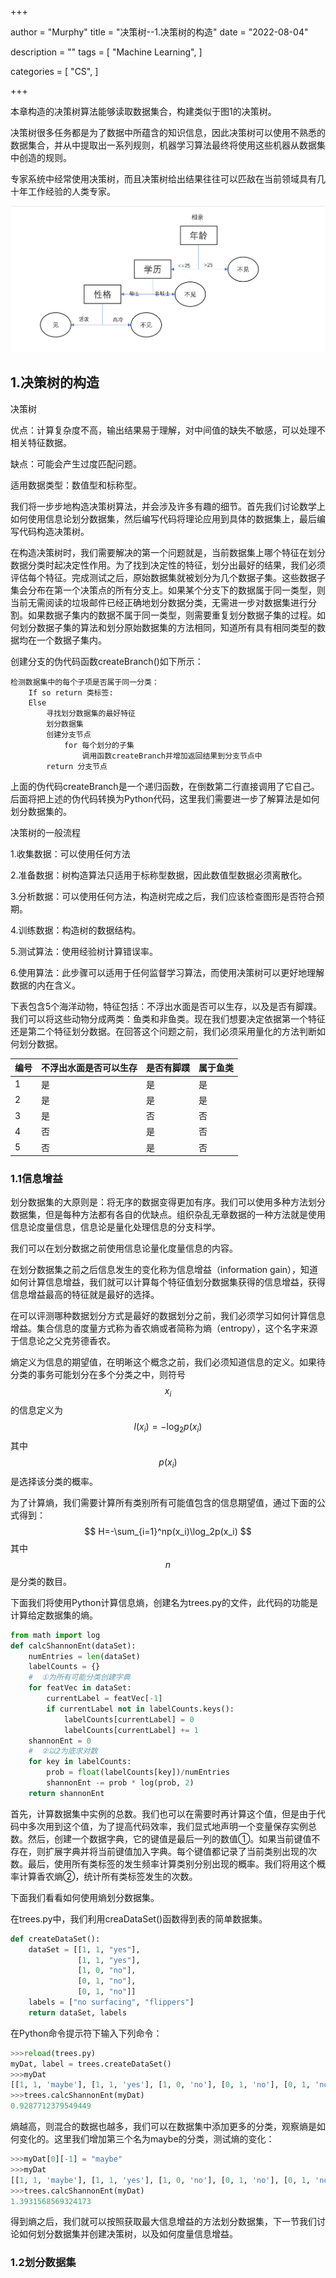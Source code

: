 

+++

author = "Murphy"
title = "决策树--1.决策树的构造"
date = "2022-08-04"

description = ""
tags = [
    "Machine Learning",
]

categories = [
    "CS",
   ]

+++

本章构造的决策树算法能够读取数据集合，构建类似于图1的决策树。

决策树很多任务都是为了数据中所蕴含的知识信息，因此决策树可以使用不熟悉的数据集合，并从中提取出一系列规则，机器学习算法最终将使用这些机器从数据集中创造的规则。

专家系统中经常使用决策树，而且决策树给出结果往往可以匹敌在当前领域具有几十年工作经验的人类专家。

<!--more-->

![DecisionTree](https://raw.githubusercontent.com/MurphyHanxu/blogs-images/master/images/DecisionTree1.png)

## 1.决策树的构造

决策树

优点：计算复杂度不高，输出结果易于理解，对中间值的缺失不敏感，可以处理不相关特征数据。

缺点：可能会产生过度匹配问题。

适用数据类型：数值型和标称型。



我们将一步步地构造决策树算法，并会涉及许多有趣的细节。首先我们讨论数学上如何使用信息论划分数据集，然后编写代码将理论应用到具体的数据集上，最后编写代码构造决策树。

在构造决策树时，我们需要解决的第一个问题就是，当前数据集上哪个特征在划分数据分类时起决定性作用。为了找到决定性的特征，划分出最好的结果，我们必须评估每个特征。完成测试之后，原始数据集就被划分为几个数据子集。这些数据子集会分布在第一个决策点的所有分支上。如果某个分支下的数据属于同一类型，则当前无需阅读的垃圾邮件已经正确地划分数据分类，无需进一步对数据集进行分割。如果数据子集内的数据不属于同一类型，则需要重复划分数据子集的过程。如何划分数据子集的算法和划分原始数据集的方法相同，知道所有具有相同类型的数据均在一个数据子集内。



创建分支的伪代码函数createBranch()如下所示：

```
检测数据集中的每个子项是否属于同一分类：
	If so return 类标签:
	Else
		寻找划分数据集的最好特征
		划分数据集
		创建分支节点
			for 每个划分的子集
				调用函数createBranch并增加返回结果到分支节点中
		return 分支节点
```

上面的伪代码createBranch是一个递归函数，在倒数第二行直接调用了它自己。后面将把上述的伪代码转换为Python代码，这里我们需要进一步了解算法是如何划分数据集的。



决策树的一般流程

1.收集数据：可以使用任何方法

2.准备数据：树构造算法只适用于标称型数据，因此数值型数据必须离散化。

3.分析数据：可以使用任何方法，构造树完成之后，我们应该检查图形是否符合预期。

4.训练数据：构造树的数据结构。

5.测试算法：使用经验树计算错误率。

6.使用算法：此步骤可以适用于任何监督学习算法，而使用决策树可以更好地理解数据的内在含义。



下表包含5个海洋动物，特征包括：不浮出水面是否可以生存，以及是否有脚蹼。我们可以将这些动物分成两类：鱼类和非鱼类。现在我们想要决定依据第一个特征还是第二个特征划分数据。在回答这个问题之前，我们必须采用量化的方法判断如何划分数据。

| 编号 | 不浮出水面是否可以生存 | 是否有脚蹼 | 属于鱼类 |
| ---- | ---------------------- | ---------- | -------- |
| 1    | 是                     | 是         | 是       |
| 2    | 是                     | 是         | 是       |
| 3    | 是                     | 否         | 否       |
| 4    | 否                     | 是         | 否       |
| 5    | 否                     | 是         | 否       |



### 1.1信息增益

划分数据集的大原则是：将无序的数据变得更加有序。我们可以使用多种方法划分数据集，但是每种方法都有各自的优缺点。组织杂乱无章数据的一种方法就是使用信息论度量信息，信息论是量化处理信息的分支科学。

我们可以在划分数据之前使用信息论量化度量信息的内容。

在划分数据集之前之后信息发生的变化称为信息增益（information gain），知道如何计算信息增益，我们就可以计算每个特征值划分数据集获得的信息增益，获得信息增益最高的特征就是最好的选择。

在可以评测哪种数据划分方式是最好的数据划分之前，我们必须学习如何计算信息增益。集合信息的度量方式称为香农熵或者简称为熵（entropy），这个名字来源于信息论之父克劳德香农。

熵定义为信息的期望值，在明晰这个概念之前，我们必须知道信息的定义。如果待分类的事务可能划分在多个分类之中，则符号$$x_i$$的信息定义为
$$
l(x_i)=-\log_2 p(x_i)
$$
其中$$p(x_i)$$是选择该分类的概率。

为了计算熵，我们需要计算所有类别所有可能值包含的信息期望值，通过下面的公式得到：
$$
H=-\sum_{i=1}^np(x_i)\log_2p(x_i)
$$
其中$$n$$是分类的数目。

下面我们将使用Python计算信息熵，创建名为trees.py的文件，此代码的功能是计算给定数据集的熵。

```python
from math import log
def calcShannonEnt(dataSet):
    numEntries = len(dataSet)
    labelCounts = {}
    #  ①为所有可能分类创建字典
    for featVec in dataSet:
        currentLabel = featVec[-1]
        if currentLabel not in labelCounts.keys():
            labelCounts[currentLabel] = 0
            labelCounts[currentLabel] += 1
    shannonEnt = 0
    #  ②以2为底求对数
    for key in labelCounts:
        prob = float(labelCounts[key])/numEntries
        shannonEnt -= prob * log(prob, 2)
    return shannonEnt
```

首先，计算数据集中实例的总数。我们也可以在需要时再计算这个值，但是由于代码中多次用到这个值，为了提高代码效率，我们显式地声明一个变量保存实例总数。然后，创建一个数据字典，它的键值是最后一列的数值①。如果当前键值不存在，则扩展字典并将当前键值加入字典。每个键值都记录了当前类别出现的次数。最后，使用所有类标签的发生频率计算类别分别出现的概率。我们将用这个概率计算香农熵②，统计所有类标签发生的次数。

下面我们看看如何使用熵划分数据集。

在trees.py中，我们利用creaDataSet()函数得到表的简单数据集。

```python
def createDataSet():
    dataSet = [[1, 1, "yes"],
               [1, 1, "yes"],
               [1, 0, "no"],
               [0, 1, "no"],
               [0, 1, "no"]]
    labels = ["no surfacing", "flippers"]
    return dataSet, labels
```



在Python命令提示符下输入下列命令：

```python
>>>reload(trees.py)
myDat, label = trees.createDataSet()
>>>myDat
[[1, 1, 'maybe'], [1, 1, 'yes'], [1, 0, 'no'], [0, 1, 'no'], [0, 1, 'no']]
>>>trees.calcShannonEnt(myDat)
0.9287712379549449
```

熵越高，则混合的数据也越多，我们可以在数据集中添加更多的分类，观察熵是如何变化的。这里我们增加第三个名为maybe的分类，测试熵的变化：

```python
>>>myDat[0][-1] = "maybe"
>>>myDat
[[1, 1, 'maybe'], [1, 1, 'yes'], [1, 0, 'no'], [0, 1, 'no'], [0, 1, 'no']]
>>>trees.calcShannonEnt(myDat)
1.3931568569324173
```

得到熵之后，我们就可以按照获取最大信息增益的方法划分数据集，下一节我们讨论如何划分数据集并创建决策树，以及如何度量信息增益。



### 1.2划分数据集

